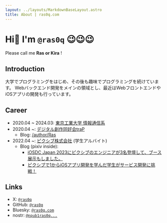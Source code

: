```yaml
---
layout: ../layouts/MarkdownBaseLayout.astro
title: About | ras0q.com
---
```


# Hi👋 I'm `@ras0q` 😉😉😉

Please call me **Ras or Kira** !

## Introduction

大学でプログラミングをはじめ、その後も趣味でプログラミングを続けています。
Webバックエンド開発をメインの領域とし、最近はWebフロントエンドやiOSアプリの開発も行っています。

## Career

- 2020.04 ~ 2024.03: [東京工業大学 情報通信系](https://educ.titech.ac.jp/ict/)
- 2020.04 ~: [デジタル創作同好会traP](https://trap.jp/)
  - Blog: [/author/Ras](https://trap.jp/author/Ras)
- 2022.04 ~: [ピクシブ株式会社](https://www.pixiv.co.jp/) (学生アルバイト)
  - Blog (pixiv inside):
    - [iOSDC Japan 2023にピクシブのエンジニアが3名登壇して、ブース展示もしました。](https://inside.pixiv.blog/2023/09/14/183000)
    - [ピクシブで1からiOSアプリ開発を学んだ学生がサービス開発に挑戦！](https://inside.pixiv.blog/2023/09/21/160000)

## Links

- X: [`@ras0q`](https://x.com/ras0q)
- GitHub: [`@ras0q`](https://github.com/ras0q)
- Bluesky: [`@ras0q.com`](https://bsky.app/profile/ras0q.com)
- nostr: [`@npub1ras0q...`](https://nostr.com/npub1ras0qt0ddctm7h67gxgynw7zjpmsjpreg6506j3fefmkaffelh0sp64zry)
